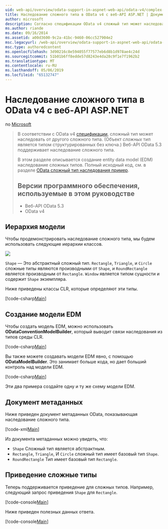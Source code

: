 ```yaml
---
uid: web-api/overview/odata-support-in-aspnet-web-api/odata-v4/complex-type-inheritance-in-odata-v4
title: Наследование сложного типа в OData v4 с веб-API ASP.NET | Документация Майкрософт
author: microsoft
description: Согласно спецификации OData v4 сложный тип может наследовать от другого сложного типа. (Сложный тип является структурированного типа без ключа). Веб-API...
ms.author: riande
ms.date: 09/16/2014
ms.assetid: a00d3600-9c2a-41bc-9460-06cc527904e2
msc.legacyurl: /web-api/overview/odata-support-in-aspnet-web-api/odata-v4/complex-type-inheritance-in-odata-v4
msc.type: authoredcontent
ms.openlocfilehash: 3d90216c8e594055f77577eb6d8b1d978ae4c24d
ms.sourcegitcommit: 51b01b6ff8edde57d8243e4da28c9f1e7f1962b2
ms.translationtype: MT
ms.contentlocale: ru-RU
ms.lasthandoff: 05/06/2019
ms.locfileid: "65132747"
---
```

# <a name="complex-type-inheritance-in-odata-v4-with-aspnet-web-api"></a>Наследование сложного типа в OData v4 с веб-API ASP.NET

по [Microsoft](https://github.com/microsoft)

> В соответствии с OData v4 [спецификации](http://www.odata.org/documentation/odata-version-4-0/), сложный тип может наследовать от другого сложного типа. (Объект *сложных* тип является типом структурированных без ключа.) Веб-API OData 5.3 поддерживает наследование сложного типа.
> 
> В этом разделе описывается создание entity data model (EDM) наследование сложных типов. Полный исходный код, см. в разделе [OData сложный тип наследования пример](http://aspnet.codeplex.com/sourcecontrol/latest#Samples/WebApi/OData/v4/ODataComplexTypeInheritanceSample/ReadMe.txt).
> 
> ## <a name="software-versions-used-in-the-tutorial"></a>Версии программного обеспечения, используемые в этом руководстве
> 
> 
> - Веб-API OData 5.3
> - OData v4

## <a name="model-hierarchy"></a>Иерархия модели

Чтобы продемонстрировать наследование сложного типа, мы будем использовать следующие иерархии классов.

![](complex-type-inheritance-in-odata-v4/_static/image1.png)

`Shape` — Это абстрактный сложный тип. `Rectangle`, `Triangle`, и `Circle` сложные типы являются производными от `Shape`, и `RoundRectangle` является производным от `Rectangle`. `Window` является типом сущности и содержит `Shape` экземпляра.

Ниже приведены классы CLR, которые определяют эти типы.

[!code-csharp[Main](complex-type-inheritance-in-odata-v4/samples/sample1.cs)]

## <a name="build-the-edm-model"></a>Создание модели EDM

Чтобы создать модель EDM, можно использовать **ODataConventionModelBuilder**, который выводит связи наследования из типов среды CLR.

[!code-csharp[Main](complex-type-inheritance-in-odata-v4/samples/sample2.cs)]

Вы также можете создавать модели EDM явно, с помощью **ODataModelBuilder**. Это занимает больше кода, но дает больший контроль над модели EDM.

[!code-csharp[Main](complex-type-inheritance-in-odata-v4/samples/sample3.cs)]

Эти два примера создайте одну и ту же схему модели EDM.

## <a name="metadata-document"></a>Документ метаданных

Ниже приведен документ метаданных OData, показывающая наследование сложного типа.

[!code-xml[Main](complex-type-inheritance-in-odata-v4/samples/sample4.xml?highlight=13,17,25,30)]

Из документа метаданных можно увидеть, что:

- `Shape` Сложный тип является абстрактным.
- `Rectangle`, `Triangle`, И `Circle` сложный тип имеет базовый тип `Shape`.
- `RoundRectangle` Тип имеет базовый тип `Rectangle`.

## <a name="casting-complex-types"></a>Приведение сложные типы

Теперь поддерживается приведение для сложных типов. Например, следующий запрос приведения `Shape` для `Rectangle`.

[!code-console[Main](complex-type-inheritance-in-odata-v4/samples/sample5.cmd)]

Ниже приведен полезных данных ответа.

[!code-console[Main](complex-type-inheritance-in-odata-v4/samples/sample6.cmd)]

